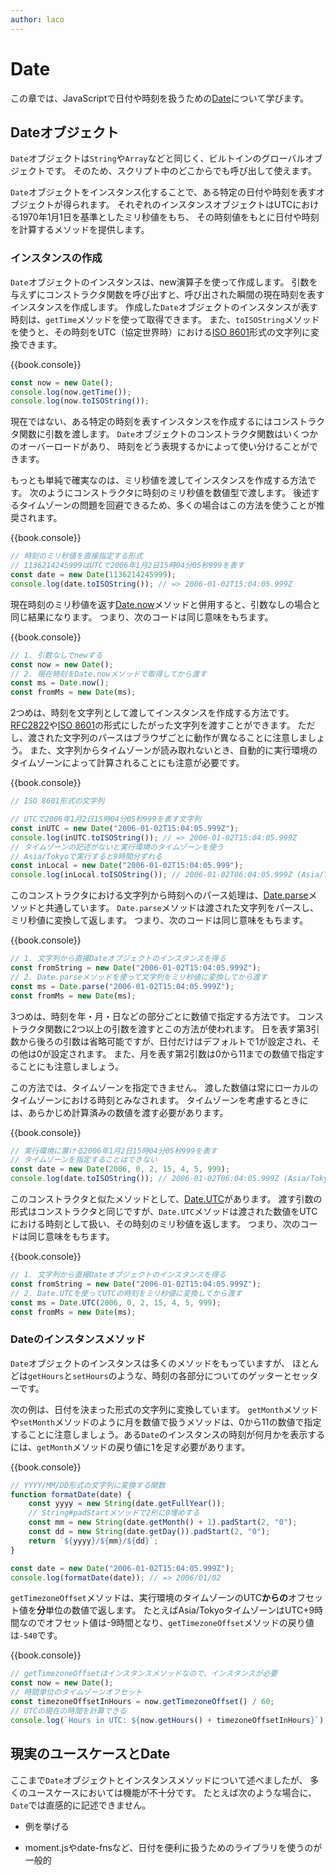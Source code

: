```yaml
---
author: laco
---
```


# Date

この章では、JavaScriptで日付や時刻を扱うための[Date][]について学びます。

## Dateオブジェクト

`Date`オブジェクトは`String`や`Array`などと同じく、ビルトインのグローバルオブジェクトです。
そのため、スクリプト中のどこからでも呼び出して使えます。

`Date`オブジェクトをインスタンス化することで、ある特定の日付や時刻を表すオブジェクトが得られます。
それぞれのインスタンスオブジェクトはUTCにおける1970年1月1日を基準としたミリ秒値をもち、
その時刻値をもとに日付や時刻を計算するメソッドを提供します。

### インスタンスの作成

`Date`オブジェクトのインスタンスは、new演算子を使って作成します。
引数を与えずにコンストラクタ関数を呼び出すと、呼び出された瞬間の現在時刻を表すインスタンスを作成します。
作成した`Date`オブジェクトのインスタンスが表す時刻は、`getTime`メソッドを使って取得できます。
また、`toISOString`メソッドを使うと、その時刻をUTC（協定世界時）における[ISO 8601][]形式の文字列に変換できます。

{{book.console}}
```js
const now = new Date();
console.log(now.getTime());
console.log(now.toISOString());
```

現在ではない、ある特定の時刻を表すインスタンスを作成するにはコンストラクタ関数に引数を渡します。
`Date`オブジェクトのコンストラクタ関数はいくつかのオーバーロードがあり、
時刻をどう表現するかによって使い分けることができます。

もっとも単純で確実なのは、ミリ秒値を渡してインスタンスを作成する方法です。
次のようにコンストラクタに時刻のミリ秒値を数値型で渡します。
後述するタイムゾーンの問題を回避できるため、多くの場合はこの方法を使うことが推奨されます。

{{book.console}}
```js
// 時刻のミリ秒値を直接指定する形式
// 1136214245999はUTCで2006年1月2日15時04分05秒999を表す
const date = new Date(1136214245999);
console.log(date.toISOString()); // => 2006-01-02T15:04:05.999Z
```

現在時刻のミリ秒値を返す[Date.now][]メソッドと併用すると、引数なしの場合と同じ結果になります。
つまり、次のコードは同じ意味をもちます。

{{book.console}}
```js
// 1. 引数なしでnewする
const now = new Date();
// 2. 現在時刻をDate.nowメソッドで取得してから渡す
const ms = Date.now();
const fromMs = new Date(ms);
```

2つめは、時刻を文字列として渡してインスタンスを作成する方法です。
[RFC2822][]や[ISO 8601][]の形式にしたがった文字列を渡すことができます。
ただし、渡された文字列のパースはブラウザごとに動作が異なることに注意しましょう。
また、文字列からタイムゾーンが読み取れないとき、自動的に実行環境のタイムゾーンによって計算されることにも注意が必要です。

{{book.console}}
```js
// ISO 8601形式の文字列

// UTCで2006年1月2日15時04分05秒999を表す文字列
const inUTC = new Date("2006-01-02T15:04:05.999Z");
console.log(inUTC.toISOString()); // => 2006-01-02T15:04:05.999Z
// タイムゾーンの記述がないと実行環境のタイムゾーンを使う
// Asia/Tokyoで実行すると9時間分ずれる
const inLocal = new Date("2006-01-02T15:04:05.999");
console.log(inLocal.toISOString()); // 2006-01-02T06:04:05.999Z (Asia/Tokyoの場合)
```

このコンストラクタにおける文字列から時刻へのパース処理は、[Date.parse][]メソッドと共通しています。
`Date.parse`メソッドは渡された文字列をパースし、ミリ秒値に変換して返します。
つまり、次のコードは同じ意味をもちます。

{{book.console}}
```js
// 1. 文字列から直接Dateオブジェクトのインスタンスを得る
const fromString = new Date("2006-01-02T15:04:05.999Z");
// 2. Date.parseメソッドを使って文字列をミリ秒値に変換してから渡す
const ms = Date.parse("2006-01-02T15:04:05.999Z");
const fromMs = new Date(ms);
```

3つめは、時刻を年・月・日などの部分ごとに数値で指定する方法です。
コンストラクタ関数に2つ以上の引数を渡すとこの方法が使われます。
日を表す第3引数から後ろの引数は省略可能ですが、日付だけはデフォルトで1が設定され、その他は0が設定されます。
また、月を表す第2引数は0から11までの数値で指定することにも注意しましょう。

この方法では、タイムゾーンを指定できません。
渡した数値は常にローカルのタイムゾーンにおける時刻とみなされます。
タイムゾーンを考慮するときには、あらかじめ計算済みの数値を渡す必要があります。

{{book.console}}
```js
// 実行環境に置ける2006年1月2日15時04分05秒999を表す
// タイムゾーンを指定することはできない
const date = new Date(2006, 0, 2, 15, 4, 5, 999);
console.log(date.toISOString()); // 2006-01-02T06:04:05.999Z (Asia/Tokyoの場合)
```

このコンストラクタと似たメソッドとして、[Date.UTC][]があります。
渡す引数の形式はコンストラクタと同じですが、`Date.UTC`メソッドは渡された数値をUTCにおける時刻として扱い、その時刻のミリ秒値を返します。
つまり、次のコードは同じ意味をもちます。

{{book.console}}
```js
// 1. 文字列から直接Dateオブジェクトのインスタンスを得る
const fromString = new Date("2006-01-02T15:04:05.999Z");
// 2. Date.UTCを使ってUTCの時刻をミリ秒値に変換してから渡す
const ms = Date.UTC(2006, 0, 2, 15, 4, 5, 999);
const fromMs = new Date(ms);
```

### Dateのインスタンスメソッド

`Date`オブジェクトのインスタンスは多くのメソッドをもっていますが、
ほとんどは`getHours`と`setHours`のような、時刻の各部分についてのゲッターとセッターです。

次の例は、日付を決まった形式の文字列に変換しています。
`getMonth`メソッドや`setMonth`メソッドのように月を数値で扱うメソッドは、0から11の数値で指定することに注意しましょう。ある`Date`のインスタンスの時刻が何月かを表示するには、`getMonth`メソッドの戻り値に1を足す必要があります。

{{book.console}}
```js
// YYYY/MM/DD形式の文字列に変換する関数
function formatDate(date) {
    const yyyy = new String(date.getFullYear());
    // String#padStartメソッドで2桁に0埋めする
    const mm = new String(date.getMonth() + 1).padStart(2, "0");
    const dd = new String(date.getDay()).padStart(2, "0");
    return `${yyyy}/${mm}/${dd}`;
}

const date = new Date("2006-01-02T15:04:05.999Z");
console.log(formatDate(date)); // => 2006/01/02
```

`getTimezoneOffset`メソッドは、実行環境のタイムゾーンのUTC**からの**オフセット値を**分**単位の数値で返します。
たとえばAsia/TokyoタイムゾーンはUTC+9時間なのでオフセット値は-9時間となり、`getTimezoneOffset`メソッドの戻り値は`-540`です。

{{book.console}}
```js
// getTimezoneOffsetはインスタンスメソッドなので、インスタンスが必要
const now = new Date();
// 時間単位のタイムゾーンオフセット
const timezoneOffsetInHours = now.getTimezoneOffset() / 60;
// UTCの現在の時間を計算できる
console.log(`Hours in UTC: ${now.getHours() + timezoneOffsetInHours}`);
```

## 現実のユースケースとDate

ここまで`Date`オブジェクトとインスタンスメソッドについて述べましたが、
多くのユースケースにおいては機能が不十分です。
たとえば次のような場合に、`Date`では直感的に記述できません。

- 例を挙げる

- moment.jsやdate-fnsなど、日付を便利に扱うためのライブラリを使うのが一般的


[Date]: https://developer.mozilla.org/ja/docs/Web/JavaScript/Reference/Global_Objects/Date
[Date.parse]: https://developer.mozilla.org/ja/docs/Web/JavaScript/Reference/Global_Objects/Date/parse
[Date.now]: https://developer.mozilla.org/ja/docs/Web/JavaScript/Reference/Global_Objects/Date/now
[Date.UTC]: https://developer.mozilla.org/ja/docs/Web/JavaScript/Reference/Global_Objects/Date/UTC
[RFC2822]: https://tools.ietf.org/html/rfc2822#section-3.3
[ISO 8601]: https://ja.wikipedia.org/wiki/ISO_8601